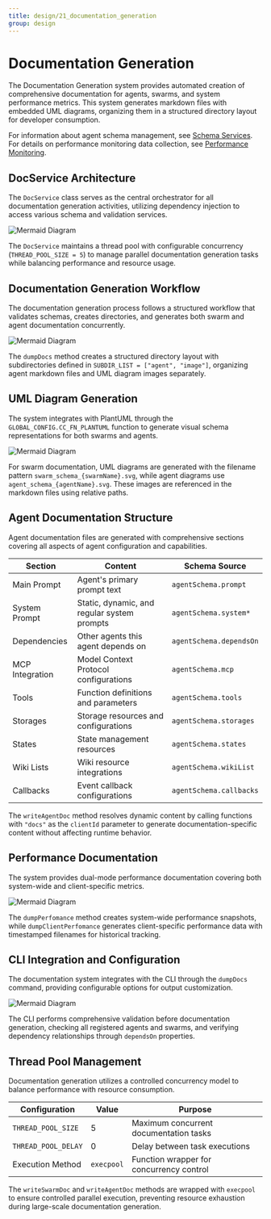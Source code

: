 ```yaml
---
title: design/21_documentation_generation
group: design
---
```


# Documentation Generation

The Documentation Generation system provides automated creation of comprehensive documentation for agents, swarms, and system performance metrics. This system generates markdown files with embedded UML diagrams, organizing them in a structured directory layout for developer consumption.

For information about agent schema management, see [Schema Services](./14_Schema_Services.md). For details on performance monitoring data collection, see [Performance Monitoring](./20_Performance_Monitoring.md).

## DocService Architecture

The `DocService` class serves as the central orchestrator for all documentation generation activities, utilizing dependency injection to access various schema and validation services.

![Mermaid Diagram](./diagrams/21_Documentation_Generation_0.svg)

The `DocService` maintains a thread pool with configurable concurrency (`THREAD_POOL_SIZE = 5`) to manage parallel documentation generation tasks while balancing performance and resource usage.

## Documentation Generation Workflow

The documentation generation process follows a structured workflow that validates schemas, creates directories, and generates both swarm and agent documentation concurrently.

![Mermaid Diagram](./diagrams/21_Documentation_Generation_1.svg)

The `dumpDocs` method creates a structured directory layout with subdirectories defined in `SUBDIR_LIST = ["agent", "image"]`, organizing agent markdown files and UML diagram images separately.

## UML Diagram Generation

The system integrates with PlantUML through the `GLOBAL_CONFIG.CC_FN_PLANTUML` function to generate visual schema representations for both swarms and agents.

![Mermaid Diagram](./diagrams/21_Documentation_Generation_2.svg)

For swarm documentation, UML diagrams are generated with the filename pattern `swarm_schema_{swarmName}.svg`, while agent diagrams use `agent_schema_{agentName}.svg`. These images are referenced in the markdown files using relative paths.

## Agent Documentation Structure

Agent documentation files are generated with comprehensive sections covering all aspects of agent configuration and capabilities.

| Section | Content | Schema Source |
|---------|---------|---------------|
| Main Prompt | Agent's primary prompt text | `agentSchema.prompt` |
| System Prompt | Static, dynamic, and regular system prompts | `agentSchema.system*` |
| Dependencies | Other agents this agent depends on | `agentSchema.dependsOn` |
| MCP Integration | Model Context Protocol configurations | `agentSchema.mcp` |
| Tools | Function definitions and parameters | `agentSchema.tools` |
| Storages | Storage resources and configurations | `agentSchema.storages` |
| States | State management resources | `agentSchema.states` |
| Wiki Lists | Wiki resource integrations | `agentSchema.wikiList` |
| Callbacks | Event callback configurations | `agentSchema.callbacks` |

The `writeAgentDoc` method resolves dynamic content by calling functions with `"docs"` as the `clientId` parameter to generate documentation-specific content without affecting runtime behavior.

## Performance Documentation

The system provides dual-mode performance documentation covering both system-wide and client-specific metrics.

![Mermaid Diagram](./diagrams/21_Documentation_Generation_3.svg)

The `dumpPerfomance` method creates system-wide performance snapshots, while `dumpClientPerfomance` generates client-specific performance data with timestamped filenames for historical tracking.

## CLI Integration and Configuration

The documentation system integrates with the CLI through the `dumpDocs` command, providing configurable options for output customization.

![Mermaid Diagram](./diagrams/21_Documentation_Generation_4.svg)

The CLI performs comprehensive validation before documentation generation, checking all registered agents and swarms, and verifying dependency relationships through `dependsOn` properties.

## Thread Pool Management

Documentation generation utilizes a controlled concurrency model to balance performance with resource consumption.

| Configuration | Value | Purpose |
|---------------|-------|---------|
| `THREAD_POOL_SIZE` | 5 | Maximum concurrent documentation tasks |
| `THREAD_POOL_DELAY` | 0 | Delay between task executions |
| Execution Method | `execpool` | Function wrapper for concurrency control |

The `writeSwarmDoc` and `writeAgentDoc` methods are wrapped with `execpool` to ensure controlled parallel execution, preventing resource exhaustion during large-scale documentation generation.
